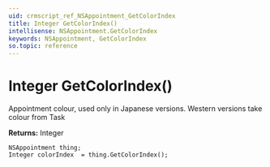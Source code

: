 ```yaml
---
uid: crmscript_ref_NSAppointment_GetColorIndex
title: Integer GetColorIndex()
intellisense: NSAppointment.GetColorIndex
keywords: NSAppointment, GetColorIndex
so.topic: reference
---
```


# Integer GetColorIndex()

Appointment colour, used only in Japanese versions. Western versions take colour from Task

**Returns:** Integer

```crmscript
NSAppointment thing;
Integer colorIndex  = thing.GetColorIndex();
```

